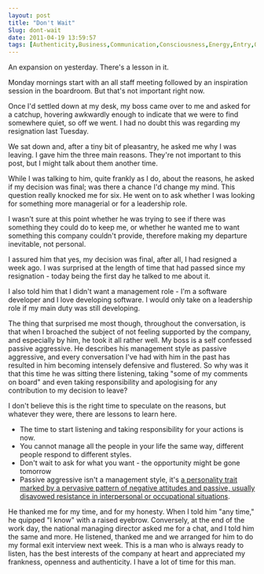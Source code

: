 ```yaml
---
layout: post
title: "Don't Wait"
Slug: dont-wait
date: 2011-04-19 13:59:57
tags: [Authenticity,Business,Communication,Consciousness,Energy,Entry,On The Job,Perspective,Work]
---
```

An expansion on yesterday. There's a lesson in it.

Monday mornings start with an all staff meeting followed by an inspiration session in the boardroom. But that's not important right now.

Once I'd settled down at my desk, my boss came over to me and asked for a catchup, hovering awkwardly enough to indicate that we were to find somewhere quiet, so off we went. I had no doubt this was regarding my resignation last Tuesday.

We sat down and, after a tiny bit of pleasantry, he asked me why I was leaving. I gave him the three main reasons. They're not important to this post, but I might talk about them another time.

While I was talking to him, quite frankly as I do, about the reasons, he asked if my decision was final; was there a chance I'd change my mind. This question really knocked me for six. He went on to ask whether I was looking for something more managerial or for a leadership role.

I wasn't sure at this point whether he was trying to see if there was something they could do to keep me, or whether he wanted me to want something this company couldn't provide, therefore making my departure inevitable, not personal.

I assured him that yes, my decision was final, after all, I had resigned a week ago. I was surprised at the length of time that had passed since my resignation - today being the first day he talked to me about it.

I also told him that I didn't want a management role - I'm a software developer and I love developing software. I would only take on a leadership role if my main duty was still developing.

The thing that surprised me most though, throughout the conversation, is that when I broached the subject of not feeling supported by the company, and especially by him, he took it all rather well. My boss is a self confessed passive aggressive. He describes his management style as passive aggressive, and every conversation I've had with him in the past has resulted in him becoming intensely defensive and flustered. So why was it that this time he was sitting there listening, taking "some of my comments on board" and even taking responsibility and apologising for any contribution to my decision to leave?

I don't believe this is the right time to speculate on the reasons, but whatever they were, there are lessons to learn here.

- The time to start listening and taking responsibility for your actions is now.
- You cannot manage all the people in your life the same way, different people respond to different styles.
- Don't wait to ask for what you want - the opportunity might be gone tomorrow
- Passive aggressive isn't a management style, it's [a personality trait marked by a pervasive pattern of negative attitudes and passive, usually disavowed resistance in interpersonal or occupational situations](https://secure.wikimedia.org/wikipedia/en/wiki/Passive%E2%80%93aggressive_behavior).

He thanked me for my time, and for my honesty. When I told him "any time," he quipped "I know" with a raised eyebrow. Conversely, at the end of the work day, the national managing director asked me for a chat, and I told him the same and more. He listened, thanked me and we arranged for him to do my formal exit interview next week. This is a man who is always ready to listen, has the best interests of the company at heart and appreciated my frankness, openness and authenticity. I have a lot of time for this man.
